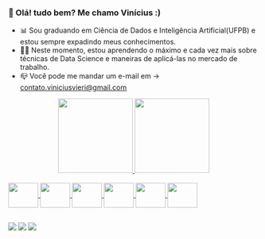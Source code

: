 ### 👋 Olá! tudo bem? Me chamo Vinícius :)
- 📊 Sou graduando em Ciência de Dados e Inteligência Artificial(UFPB) e estou sempre expadindo meus conhecimentos.
- 👨‍💻 Neste momento, estou aprendendo o máximo e cada vez mais sobre técnicas de Data Science e maneiras de aplicá-las no mercado de trabalho.
- 📪 Você pode me mandar um e-mail em -> contato.viniciusvieri@gmail.com 

<div align="center">
  <a href="https://github.com/viniciusvieri">
  <img height="150em" src="https://github-readme-stats.vercel.app/api?username=viniciusvieri&show_icons=true&theme=defaultfy&include_all_commits=true&count_private=true"/>
  <img height="150em" src="https://github-readme-stats.vercel.app/api/top-langs/?username=viniciusvieri&layout=compact&langs_count=7&theme=default"/>
</div> 
 <div style="display: inline_block"><br>
  <img align="center"height="50" width="60" src="https://cdn.jsdelivr.net/gh/devicons/devicon/icons/python/python-original.svg">
  <img align="center"height="50" width="60" src="https://cdn.jsdelivr.net/gh/devicons/devicon/icons/pandas/pandas-original.svg" />
  <img align="center"height="50" width="60" src="https://cdn.jsdelivr.net/gh/devicons/devicon/icons/numpy/numpy-original.svg" />   
  <img align="center"height="50" width="60" src="https://cdn.jsdelivr.net/gh/devicons/devicon/icons/jupyter/jupyter-original-wordmark.svg" />
  <img align="center"height="50" width="60" src="https://cdn.jsdelivr.net/gh/devicons/devicon/icons/c/c-original.svg" />
  <img align="center"height="50" width="60" src="https://cdn.jsdelivr.net/gh/devicons/devicon/icons/cplusplus/cplusplus-original.svg" />   
</div>
  
  ##

  <div> 
   <a href = "mailto:contato.viniciusvieri@gmail.com"><img src="https://img.shields.io/badge/Gmail-D14836?style=for-the-badge&logo=gmail&logoColor=white" target="_blank"></a>
   <a href="https://www.linkedin.com/in/vinícius-vieri-501584239" target="_blank"><img src="https://img.shields.io/badge/-LinkedIn-%230077B5?style=for-the-badge&logo=linkedin&logoColor=white" target="_blank"></a> 
  <a href="https://instagram.com/vieri.vinicius" target="_blank"><img src="https://img.shields.io/badge/-Instagram-%23E4405F?style=for-the-badge&logo=instagram&logoColor=white" target="_blank"></a>
  <div>
